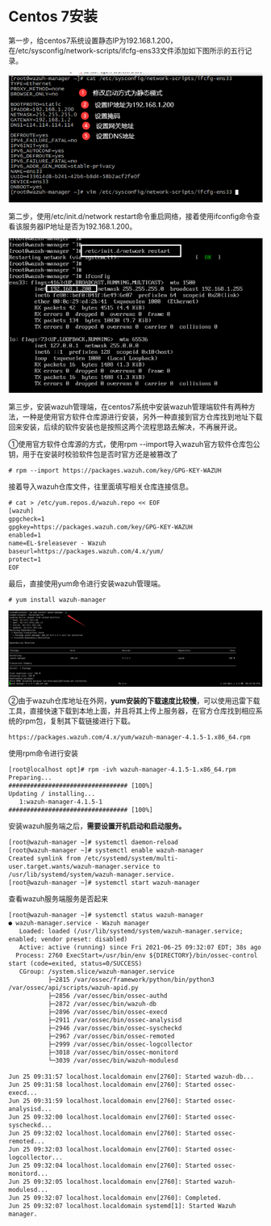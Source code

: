 # Centos 7安装

第一步，给centos7系统设置静态IP为192.168.1.200，在/etc/sysconfig/network-scripts/ifcfg-ens33文件添加如下图所示的五行记录。

![&#x8BBE;&#x7F6E;&#x9759;&#x6001;IP&#x5730;&#x5740;](../../../.gitbook/assets/clipboard.png)

第二步，使用/etc/init.d/network restart命令重启网络，接着使用ifconfig命令查看该服务器IP地址是否为192.168.1.200。

![&#x9A8C;&#x8BC1;IP&#x662F;&#x5426;&#x4FEE;&#x6539;&#x5B8C;&#x6210;](../../../.gitbook/assets/clipboard%20%281%29.png)

第三步，安装wazuh管理端，在centos7系统中安装wazuh管理端软件有两种方法，一种是使用官方软件仓库源进行安装，另外一种直接到官方仓库找到地址下载回来安装，后续的软件安装也是按照这两个流程思路去解决，不再展开说。

①使用官方软件仓库源的方式，使用rpm --import导入wazuh官方软件仓库包公钥，用于在安装时校验软件包是否时官方还是被篡改了

```text
# rpm --import https://packages.wazuh.com/key/GPG-KEY-WAZUH
```

接着导入wazuh仓库文件，往里面填写相关仓库连接信息。

```text
# cat > /etc/yum.repos.d/wazuh.repo << EOF
[wazuh]
gpgcheck=1
gpgkey=https://packages.wazuh.com/key/GPG-KEY-WAZUH
enabled=1
name=EL-$releasever - Wazuh
baseurl=https://packages.wazuh.com/4.x/yum/
protect=1
EOF
```

最后，直接使用yum命令进行安装wazuh管理端。

```text
# yum install wazuh-manager
```

![yum&#x5B89;&#x88C5;](../../../.gitbook/assets/image.png)

②由于wazuh仓库地址在外网，**yum安装的下载速度比较慢**，可以使用迅雷下载工具，直接快速下载到本地上面，并且将其上传上服务器，在官方仓库找到相应系统的rpm包，复制其下载链接进行下载。

```text
https://packages.wazuh.com/4.x/yum/wazuh-manager-4.1.5-1.x86_64.rpm
```

使用rpm命令进行安装

```text
[root@localhost opt]# rpm -ivh wazuh-manager-4.1.5-1.x86_64.rpm 
Preparing...                          ################################# [100%]
Updating / installing...
   1:wazuh-manager-4.1.5-1            ################################# [100%]
```

安装wazuh服务端之后，**需要设置开机启动和启动服务。**

```text
[root@wazuh-manager ~]# systemctl daemon-reload
[root@wazuh-manager ~]# systemctl enable wazuh-manager
Created symlink from /etc/systemd/system/multi-user.target.wants/wazuh-manager.service to /usr/lib/systemd/system/wazuh-manager.service.
[root@wazuh-manager ~]# systemctl start wazuh-manager
```

查看wazuh服务端服务是否起来

```text
[root@wazuh-manager ~]# systemctl status wazuh-manager
● wazuh-manager.service - Wazuh manager
   Loaded: loaded (/usr/lib/systemd/system/wazuh-manager.service; enabled; vendor preset: disabled)
   Active: active (running) since Fri 2021-06-25 09:32:07 EDT; 38s ago
  Process: 2760 ExecStart=/usr/bin/env ${DIRECTORY}/bin/ossec-control start (code=exited, status=0/SUCCESS)
   CGroup: /system.slice/wazuh-manager.service
           ├─2815 /var/ossec/framework/python/bin/python3 /var/ossec/api/scripts/wazuh-apid.py
           ├─2856 /var/ossec/bin/ossec-authd
           ├─2872 /var/ossec/bin/wazuh-db
           ├─2896 /var/ossec/bin/ossec-execd
           ├─2911 /var/ossec/bin/ossec-analysisd
           ├─2946 /var/ossec/bin/ossec-syscheckd
           ├─2967 /var/ossec/bin/ossec-remoted
           ├─2999 /var/ossec/bin/ossec-logcollector
           ├─3018 /var/ossec/bin/ossec-monitord
           └─3039 /var/ossec/bin/wazuh-modulesd

Jun 25 09:31:57 localhost.localdomain env[2760]: Started wazuh-db...
Jun 25 09:31:58 localhost.localdomain env[2760]: Started ossec-execd...
Jun 25 09:31:59 localhost.localdomain env[2760]: Started ossec-analysisd...
Jun 25 09:32:00 localhost.localdomain env[2760]: Started ossec-syscheckd...
Jun 25 09:32:02 localhost.localdomain env[2760]: Started ossec-remoted...
Jun 25 09:32:03 localhost.localdomain env[2760]: Started ossec-logcollector...
Jun 25 09:32:04 localhost.localdomain env[2760]: Started ossec-monitord...
Jun 25 09:32:05 localhost.localdomain env[2760]: Started wazuh-modulesd...
Jun 25 09:32:07 localhost.localdomain env[2760]: Completed.
Jun 25 09:32:07 localhost.localdomain systemd[1]: Started Wazuh manager.

```



